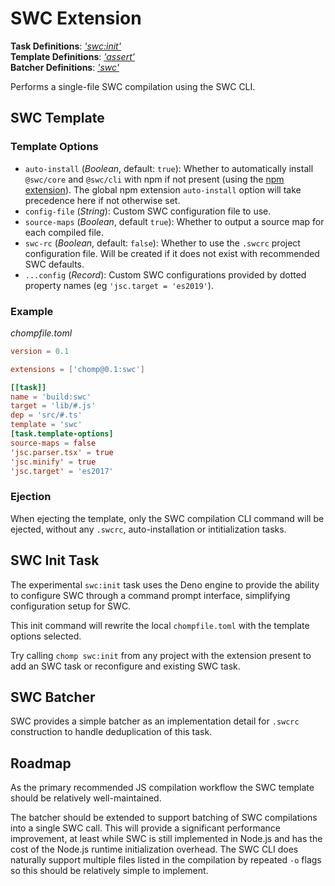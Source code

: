 # SWC Extension

**Task Definitions**: _['swc:init'](#swc-init-task)_<br />
**Template Definitions**: _['assert'](#swc-template)_<br />
**Batcher Definitions**: _['swc'](#swc-batcher)_

Performs a single-file SWC compilation using the SWC CLI.

## SWC Template

### Template Options

* `auto-install` (_Boolean_, default: `true`): Whether to automatically install `@swc/core` and `@swc/cli` with npm if not present (using the [npm extension](npm.md)). The global npm extension `auto-install` option will take precedence here if not otherwise set.
* `config-file` (_String_): Custom SWC configuration file to use.
* `source-maps` (_Boolean_, default `true`): Whether to output a source map for each compiled file.
* `swc-rc` (_Boolean_, default: `false`): Whether to use the `.swcrc` project configuration file. Will be created if it does not exist with recommended SWC defaults.
* `...config` (_Record_): Custom SWC configurations provided by dotted property names (eg `'jsc.target = 'es2019'`).

### Example

_chompfile.toml_
```toml
version = 0.1

extensions = ['chomp@0.1:swc']

[[task]]
name = 'build:swc'
target = 'lib/#.js'
dep = 'src/#.ts'
template = 'swc'
[task.template-options]
source-maps = false
'jsc.parser.tsx' = true
'jsc.minify' = true
'jsc.target' = 'es2017'
```

### Ejection

When ejecting the template, only the SWC compilation CLI command will be ejected, without any `.swcrc`, auto-installation or intitialization tasks.

## SWC Init Task

The experimental `swc:init` task uses the Deno engine to provide the ability to configure SWC through a command prompt interface, simplifying configuration setup for SWC.

This init command will rewrite the local `chompfile.toml` with the template options selected.

Try calling `chomp swc:init` from any project with the extension present to add an SWC task or reconfigure and existing SWC task.

## SWC Batcher

SWC provides a simple batcher as an implementation detail for `.swcrc` construction to handle deduplication of this task.

## Roadmap

As the primary recommended JS compilation workflow the SWC template should be relatively well-maintained.

The batcher should be extended to support batching of SWC compilations into a single SWC call. This will provide a significant performance improvement, at least while SWC is still implemented in Node.js and has the cost of the Node.js runtime initialization overhead. The SWC CLI does naturally support multiple files listed in the compilation by repeated `-o` flags so this should be relatively simple to implement.
